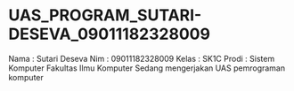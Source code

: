 # UAS_PROGRAM_SUTARI-DESEVA_09011182328009
Nama : Sutari Deseva
Nim : 09011182328009
Kelas : SK1C
Prodi : Sistem Komputer
Fakultas Ilmu Komputer
Sedang mengerjakan UAS pemrograman komputer

